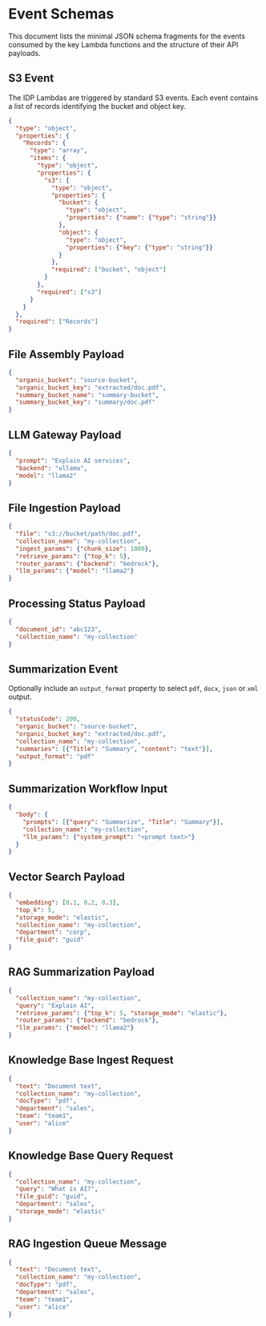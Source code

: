 # Event Schemas

This document lists the minimal JSON schema fragments for the events consumed by the key Lambda functions and the structure of their API payloads.

## S3 Event

The IDP Lambdas are triggered by standard S3 events. Each event contains a list of records identifying the bucket and object key.

```json
{
  "type": "object",
  "properties": {
    "Records": {
      "type": "array",
      "items": {
        "type": "object",
        "properties": {
          "s3": {
            "type": "object",
            "properties": {
              "bucket": {
                "type": "object",
                "properties": {"name": {"type": "string"}}
              },
              "object": {
                "type": "object",
                "properties": {"key": {"type": "string"}}
              }
            },
            "required": ["bucket", "object"]
          }
        },
        "required": ["s3"]
      }
    }
  },
  "required": ["Records"]
}
```

## File Assembly Payload

```json
{
  "organic_bucket": "source-bucket",
  "organic_bucket_key": "extracted/doc.pdf",
  "summary_bucket_name": "summary-bucket",
  "summary_bucket_key": "summary/doc.pdf"
}
```

## LLM Gateway Payload

```json
{
  "prompt": "Explain AI services",
  "backend": "ollama",
  "model": "llama2"
}
```

## File Ingestion Payload

```json
{
  "file": "s3://bucket/path/doc.pdf",
  "collection_name": "my-collection",
  "ingest_params": {"chunk_size": 1000},
  "retrieve_params": {"top_k": 5},
  "router_params": {"backend": "bedrock"},
  "llm_params": {"model": "llama2"}
}
```

## Processing Status Payload

```json
{
  "document_id": "abc123",
  "collection_name": "my-collection"
}
```

## Summarization Event

Optionally include an `output_format` property to select `pdf`, `docx`, `json` or `xml` output.

```json
{
  "statusCode": 200,
  "organic_bucket": "source-bucket",
  "organic_bucket_key": "extracted/doc.pdf",
  "collection_name": "my-collection",
  "summaries": [{"Title": "Summary", "content": "text"}],
  "output_format": "pdf"
}
```

## Summarization Workflow Input

```json
{
  "body": {
    "prompts": [{"query": "Summarize", "Title": "Summary"}],
    "collection_name": "my-collection",
    "llm_params": {"system_prompt": "<prompt text>"}
  }
}
```

## Vector Search Payload

```json
{
  "embedding": [0.1, 0.2, 0.3],
  "top_k": 5,
  "storage_mode": "elastic",
  "collection_name": "my-collection",
  "department": "corp",
  "file_guid": "guid"
}
```

## RAG Summarization Payload

```json
{
  "collection_name": "my-collection",
  "query": "Explain AI",
  "retrieve_params": {"top_k": 5, "storage_mode": "elastic"},
  "router_params": {"backend": "bedrock"},
  "llm_params": {"model": "llama2"}
}
```

## Knowledge Base Ingest Request

```json
{
  "text": "Document text",
  "collection_name": "my-collection",
  "docType": "pdf",
  "department": "sales",
  "team": "team1",
  "user": "alice"
}
```

## Knowledge Base Query Request

```json
{
  "collection_name": "my-collection",
  "query": "What is AI?",
  "file_guid": "guid",
  "department": "sales",
  "storage_mode": "elastic"
}
```

## RAG Ingestion Queue Message

```json
{
  "text": "Document text",
  "collection_name": "my-collection",
  "docType": "pdf",
  "department": "sales",
  "team": "team1",
  "user": "alice"
}
```
